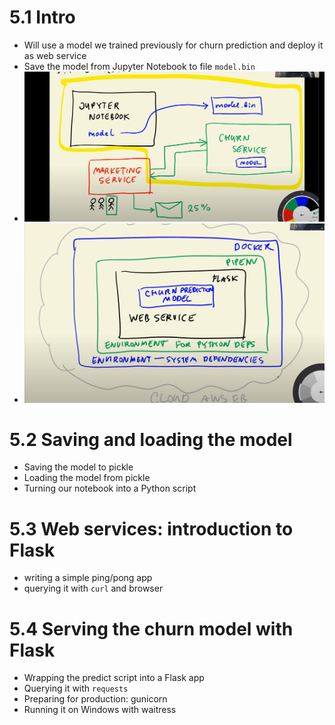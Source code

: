 # 5.1 Intro
- Will use a model we trained previously for churn prediction and deploy it as web service
- Save the model from Jupyter Notebook to file `model.bin`
- ![High level architecture](image.png)
- ![Layered approach for preparing model for deployment](image-1.png) 

# 5.2 Saving and loading the model
- Saving the model to pickle
- Loading the model from pickle
- Turning our notebook into a Python script


# 5.3 Web services: introduction to Flask
- writing a simple ping/pong app
- querying it with `curl` and browser

# 5.4 Serving the churn model with Flask
- Wrapping the predict script into a Flask app
- Querying it with `requests`
- Preparing for production: gunicorn
- Running it on Windows with waitress

